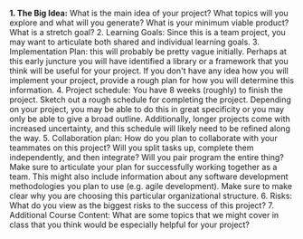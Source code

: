 **1. The Big Idea:** What is the main idea of your project? What topics will you explore and what will you generate? What is your minimum viable product? What is a stretch goal?
2. Learning Goals: Since this is a team project, you may want to articulate both shared and individual learning goals.
3. Implementation Plan: this will probably be pretty vague initially. Perhaps at this early juncture you will have identified a library or a framework that you think will be useful for your project. If you don't have any idea how you will implement your project, provide a rough plan for how you will determine this information.
4. Project schedule: You have 8 weeks (roughly) to finish the project. Sketch out a rough schedule for completing the project. Depending on your project, you may be able to do this in great specificity or you may only be able to give a broad outline. Additionally, longer projects come with increased uncertainty, and this schedule will likely need to be refined along the way.
5. Collaboration plan: How do you plan to collaborate with your teammates on this project? Will you split tasks up, complete them independently, and then integrate? Will you pair program the entire thing? Make sure to articulate your plan for successfully working together as a team. This might also include information about any software development methodologies you plan to use (e.g. agile development). Make sure to make clear why you are choosing this particular organizational structure.
6. Risks: What do you view as the biggest risks to the success of this project?
7. Additional Course Content: What are some topics that we might cover in class that you think would be especially helpful for your project?

